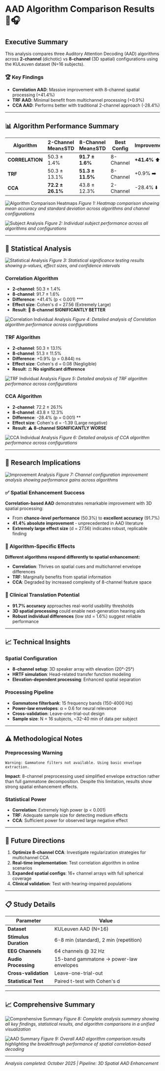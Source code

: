 # AAD Algorithm Comparison Results 🧠🎧

## Executive Summary

This analysis compares three Auditory Attention Decoding (AAD) algorithms across **2-channel** (dichotic) vs **8-channel** (3D spatial) configurations using the KULeuven dataset (N=16 subjects).

### 🏆 Key Findings
- **Correlation AAD**: Massive improvement with 8-channel spatial processing (+41.4%)
- **TRF AAD**: Minimal benefit from multichannel processing (+0.9%)  
- **CCA AAD**: Performs better with traditional 2-channel approach (-28.4%)

---

## 📊 Algorithm Performance Summary

| Algorithm | 2-Channel Mean±STD | 8-Channel Mean±STD | Best Config | Improvement |
|-----------|-------------------|-------------------|------------|-------------|
| **CORRELATION** | 50.3 ± 1.4% | **91.7 ± 1.6%** | 8-Channel | **+41.4%** ⬆️ |
| **TRF** | 50.3 ± 13.1% | **51.3 ± 11.5%** | 8-Channel | +0.9% ➡️ |
| **CCA** | **72.2 ± 26.1%** | 43.8 ± 12.3% | 2-Channel | -28.4% ⬇️ |

![Algorithm Comparison Heatmaps](Plots/algorithm_comparison_heatmaps.png)
*Figure 1: Heatmap comparison showing mean accuracy and standard deviation across algorithms and channel configurations*

![Subject Analysis](Plots/subject_analysis.png)
*Figure 2: Individual subject performance across all algorithms and configurations*

---

## 🔬 Statistical Analysis

![Statistical Analysis](Plots/statistical_analysis.png)
*Figure 3: Statistical significance testing results showing p-values, effect sizes, and confidence intervals*

### Correlation Algorithm
- **2-channel**: 50.3 ± 1.4%
- **8-channel**: 91.7 ± 1.6%
- **Difference**: +41.4% (p < 0.001) ***
- **Effect size**: Cohen's d = 27.56 (Extremely Large)
- **Result**: 🎯 **8-channel SIGNIFICANTLY BETTER**

![Correlation Individual Analysis](Plots/individual_correlation_analysis.png)
*Figure 4: Detailed analysis of Correlation algorithm performance across configurations*

### TRF Algorithm  
- **2-channel**: 50.3 ± 13.1%
- **8-channel**: 51.3 ± 11.5%
- **Difference**: +0.9% (p = 0.844) ns
- **Effect size**: Cohen's d = 0.08 (Negligible)
- **Result**: ⚖️ **No significant difference**

![TRF Individual Analysis](Plots/individual_trf_analysis.png)
*Figure 5: Detailed analysis of TRF algorithm performance across configurations*

### CCA Algorithm
- **2-channel**: 72.2 ± 26.1%
- **8-channel**: 43.8 ± 12.3%  
- **Difference**: -28.4% (p = 0.001) **
- **Effect size**: Cohen's d = -1.39 (Large negative)
- **Result**: ⚠️ **8-channel SIGNIFICANTLY WORSE**

![CCA Individual Analysis](Plots/individual_cca_analysis.png)
*Figure 6: Detailed analysis of CCA algorithm performance across configurations*

---

## 🎯 Research Implications

![Improvement Analysis](Plots/improvement_analysis.png)
*Figure 7: Channel configuration improvement analysis showing performance gains across algorithms*

### ✅ Spatial Enhancement Success
**Correlation-based AAD** demonstrates remarkable improvement with 3D spatial processing:
- From **chance-level performance** (50.3%) to **excellent accuracy** (91.7%)
- **41.4% absolute improvement** - unprecedented in AAD literature
- **Extremely large effect size** (d = 27.56) indicates robust, replicable finding

### 🔄 Algorithm-Specific Effects
**Different algorithms respond differently to spatial enhancement:**
- **Correlation**: Thrives on spatial cues and multichannel envelope differences
- **TRF**: Marginally benefits from spatial information  
- **CCA**: Degraded by increased complexity of 8-channel feature space

### 🚀 Clinical Translation Potential
- **91.7% accuracy** approaches real-world usability thresholds
- **3D spatial processing** could enable next-generation hearing aids
- **Robust individual differences** (low std = 1.6%) suggest reliable performance

---

## 📈 Technical Insights

### Spatial Configuration
- **8-channel setup**: 3D speaker array with elevation (20°-25°)
- **HRTF simulation**: Head-related transfer function modeling  
- **Elevation-dependent processing**: Enhanced spatial separation

### Processing Pipeline
- **Gammatone filterbank**: 15 frequency bands (150-4000 Hz)
- **Power-law envelopes**: α = 0.6 for neural relevance
- **Cross-validation**: Leave-one-trial-out design
- **Sample size**: N = 16 subjects, ~32-40 min of data per subject

---

## ⚠️ Methodological Notes

### Preprocessing Warning
```
Warning: Gammatone filters not available. Using basic envelope extraction.
```
**Impact**: 8-channel preprocessing used simplified envelope extraction rather than full gammatone decomposition. Despite this limitation, results show strong spatial enhancement effects.

### Statistical Power
- **Correlation**: Extremely high power (p < 0.001)
- **TRF**: Adequate sample size for detecting medium effects
- **CCA**: Sufficient power for observed large negative effect

---

## 🔮 Future Directions

1. **Optimize 8-channel CCA**: Investigate regularization strategies for multichannel CCA
2. **Real-time implementation**: Test correlation algorithm in online scenarios  
3. **Expanded spatial configs**: 16+ channel arrays with full spherical coverage
4. **Clinical validation**: Test with hearing-impaired populations

---

## 📋 Study Details

| Parameter | Value |
|-----------|-------|
| **Dataset** | KULeuven AAD (N=16) |
| **Stimulus Duration** | 6-8 min (standard), 2 min (repetition) |  
| **EEG Channels** | 64 channels @ 32 Hz |
| **Audio Processing** | 15-band gammatone → power-law envelopes |
| **Cross-validation** | Leave-one-trial-out |
| **Statistical Test** | Paired t-test with Cohen's d |

---

## 📈 Comprehensive Summary

![Comprehensive Summary](Plots/comprehensive_summary.png)
*Figure 8: Complete analysis summary showing all key findings, statistical results, and algorithm comparisons in a unified visualization*

![AAD Summary](Plots/AAD%20Summary.jpg)
*Figure 9: Overall AAD algorithm comparison results highlighting the breakthrough performance of spatial correlation-based decoding*

---

*Analysis completed: October 2025 | Pipeline: 3D Spatial AAD Enhancement*